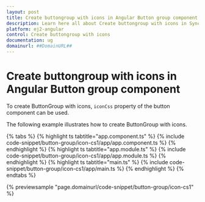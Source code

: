 ```yaml
---
layout: post
title: Create buttongroup with icons in Angular Button group component | Syncfusion
description: Learn here all about Create buttongroup with icons in Syncfusion Angular Button group component of Syncfusion Essential JS 2 and more.
platform: ej2-angular
control: Create buttongroup with icons 
documentation: ug
domainurl: ##DomainURL##
---
```


# Create buttongroup with icons in Angular Button group component

To create ButtonGroup with icons, `iconCss` property of the button component can be used.

The following example illustrates how to create ButtonGroup with icons.

{% tabs %}
{% highlight ts tabtitle="app.component.ts" %}
{% include code-snippet/button-group/icon-cs1/app/app.component.ts %}
{% endhighlight %}
{% highlight ts tabtitle="app.module.ts" %}
{% include code-snippet/button-group/icon-cs1/app/app.module.ts %}
{% endhighlight %}
{% highlight ts tabtitle="main.ts" %}
{% include code-snippet/button-group/icon-cs1/app/main.ts %}
{% endhighlight %}
{% endtabs %}
  
{% previewsample "page.domainurl/code-snippet/button-group/icon-cs1" %}